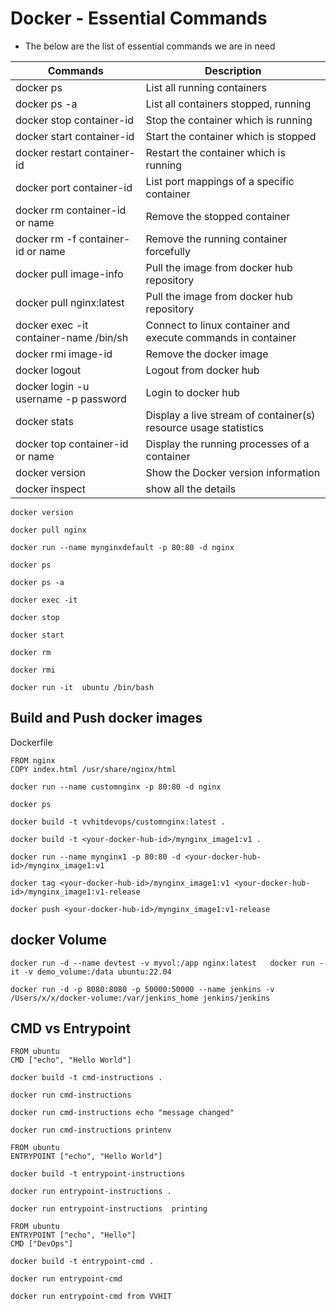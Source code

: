 # Docker - Essential Commands
- The below are the list of essential commands we are in need 

|     Commands                 |    Description                                  |
| ------------------------------- | --------------------------------------------- |
| docker ps | List all running containers |
| docker ps -a | List all containers stopped, running |
| docker stop container-id | Stop the container which is running |
| docker start container-id | Start the container which is stopped |
| docker restart container-id | Restart the container which is running |
| docker port container-id | List port mappings of a specific container |
| docker rm container-id or name | Remove the stopped container |
| docker rm -f container-id or name| Remove the running container forcefully |
| docker pull image-info | Pull the image from docker hub repository |
| docker pull nginx:latest | Pull the image from docker hub repository |
| docker exec -it container-name /bin/sh | Connect to linux container and execute commands in container |
| docker rmi image-id | Remove the docker image |
| docker logout | Logout from docker hub |
| docker login -u username -p password | Login to docker hub |
| docker stats | Display a live stream of container(s) resource usage statistics |
| docker top container-id or name | Display the running processes of a container |
| docker version | Show the Docker version information |
| docker inspect | show all the details |

```
docker version
```
```
docker pull nginx
```
```
docker run --name mynginxdefault -p 80:80 -d nginx
```
```
docker ps
```
```
docker ps -a
```
```
docker exec -it
```
```
docker stop 
```
```
docker start 
```
```
docker rm 
```
```
docker rmi 
```
```
docker run -it  ubuntu /bin/bash 
```
## Build and Push docker images

Dockerfile
```
FROM nginx
COPY index.html /usr/share/nginx/html
```

```
docker run --name customnginx -p 80:80 -d nginx
```
```
docker ps 
```
```
docker build -t vvhitdevops/customnginx:latest .
```
```
docker build -t <your-docker-hub-id>/mynginx_image1:v1 .
```
```
docker run --name mynginx1 -p 80:80 -d <your-docker-hub-id>/mynginx_image1:v1
```

```
docker tag <your-docker-hub-id>/mynginx_image1:v1 <your-docker-hub-id>/mynginx_image1:v1-release
```
```
docker push <your-docker-hub-id>/mynginx_image1:v1-release
```

## docker Volume

```
docker run -d --name devtest -v myvol:/app nginx:latest   docker run -it -v demo_volume:/data ubuntu:22.04
```

```
docker run -d -p 8080:8080 -p 50000:50000 --name jenkins -v /Users/x/x/docker-volume:/var/jenkins_home jenkins/jenkins
```

## CMD vs Entrypoint

```
FROM ubuntu
CMD ["echo", "Hello World"]
```

```
docker build -t cmd-instructions .
```

```
docker run cmd-instructions
```
```
docker run cmd-instructions echo "message changed"
```

```
docker run cmd-instructions printenv
```

```
FROM ubuntu
ENTRYPOINT ["echo", "Hello World"]
```
```
docker build -t entrypoint-instructions
```
```
docker run entrypoint-instructions .
```
```
docker run entrypoint-instructions  printing
```

```
FROM ubuntu
ENTRYPOINT ["echo", "Hello"]
CMD ["DevOps"]
```
```
docker build -t entrypoint-cmd .
```
```
docker run entrypoint-cmd
```

```
docker run entrypoint-cmd from VVHIT
```
